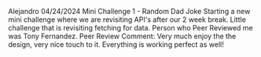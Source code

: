 Alejandro
04/24/2024 
Mini Challenge 1 - Random Dad Joke
Starting a new mini challenge where we are revisiting API's after our 2 week break. Little challenge that is revisiting fetching for data.
Person who Peer Reviewed me was Tony Fernandez. 
Peer Review Comment: Very much enjoy the the design, very nice touch to it. Everything is working perfect as well!
